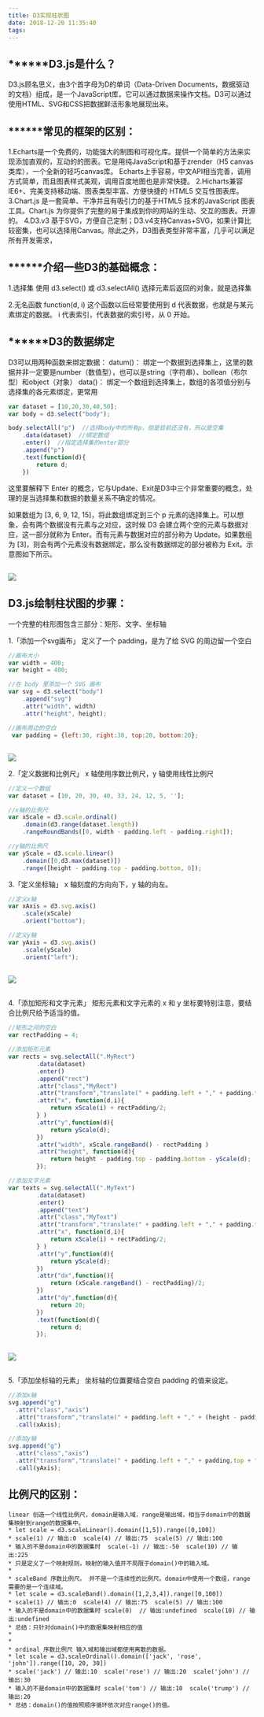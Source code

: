 ```yaml
---
title: D3实现柱状图
date: 2018-12-20 11:35:40
tags:
---
```



## ******D3.js是什么？
   D3.js顾名思义，由3个首字母为D的单词（Data-Driven Documents，数据驱动的文档）组成，是一个JavaScript库，它可以通过数据来操作文档。D3可以通过使用HTML、SVG和CSS把数据鲜活形象地展现出来。
## ******常见的框架的区别：
1.Echarts是一个免费的，功能强大的制图和可视化库。提供一个简单的方法来实现添加直观的，互动的的图表。它是用纯JavaScript和基于zrender（H5 canvas类库），一个全新的轻巧canvas库。 Echarts上手容易，中文API相当完善，调用方式简单，而且图表样式美观，调用百度地图也是非常快捷。
2.Hicharts兼容 IE6+、完美支持移动端、图表类型丰富、方便快捷的 HTML5 交互性图表库。
3.Chart.js 是一套简单、干净并且有吸引力的基于HTML5 技术的JavaScript 图表工具。Chart.js 为你提供了完整的易于集成到你的网站的生动、交互的图表。开源的。
4.D3.v3 基于SVG，方便自己定制；D3.v4支持Canvas+SVG，如果计算比较密集，也可以选择用Canvas。除此之外，D3图表类型非常丰富，几乎可以满足所有开发需求，


## ******介绍一些D3的基础概念：
1.选择集
使用 d3.select() 或 d3.selectAll() 选择元素后返回的对象，就是选择集

2.无名函数
function(d, i) 这个函数以后经常要使用到
d 代表数据，也就是与某元素绑定的数据。
i 代表索引，代表数据的索引号，从 0 开始。
## ******D3的数据绑定
D3可以用两种函数来绑定数据：
datum()： 绑定一个数据到选择集上，这里的数据并非一定要是number（数值型），也可以是string（字符串）、bollean（布尔型）和object（对象）
data()： 绑定一个数组到选择集上，数组的各项值分别与选择集的各元素绑定，更常用
```javascript
var dataset = [10,20,30,40,50];
var body = d3.select("body");

body.selectAll("p")  //选择body中的所有p，但是目前还没有，所以是空集
    .data(dataset)  //绑定数组
    .enter()  //指定选择集的enter部分
    .append("p")
    .text(function(d){
        return d;
    })
```
这里要解释下 Enter 的概念，它与Update、Exit是D3中三个非常重要的概念，处理的是当选择集和数据的数量关系不确定的情况。

如果数组为 [3, 6, 9, 12, 15]，将此数组绑定到三个 p 元素的选择集上。可以想象，会有两个数据没有元素与之对应，这时候 D3 会建立两个空的元素与数据对应，这一部分就称为 Enter。而有元素与数据对应的部分称为 Update。如果数组为 [3]，则会有两个元素没有数据绑定，那么没有数据绑定的部分被称为 Exit。示意图如下所示。
##
![](https://upload-images.jianshu.io/upload_images/4762054-45174e72ed043a8a.png)


## D3.js绘制柱状图的步骤：

一个完整的柱形图包含三部分：矩形、文字、坐标轴



1.「添加一个svg画布」
 定义了一个 padding，是为了给 SVG 的周边留一个空白

```javascript
//画布大小
var width = 400;
var height = 400;

//在 body 里添加一个 SVG 画布
var svg = d3.select("body")
    .append("svg")
    .attr("width", width)
    .attr("height", height);

//画布周边的空白
 var padding = {left:30, right:30, top:20, bottom:20};
```
##
![](https://upload-images.jianshu.io/upload_images/4762054-93e0f16104bc5545.png?imageMogr2/auto-orient/strip%7CimageView2/2/w/984/format/webp)

2.「定义数据和比例尺」
 x 轴使用序数比例尺，y 轴使用线性比例尺
```javascript
//定义一个数组
var dataset = [10, 20, 30, 40, 33, 24, 12, 5, ''];

//x轴的比例尺
var xScale = d3.scale.ordinal()
    .domain(d3.range(dataset.length))
    .rangeRoundBands([0, width - padding.left - padding.right]);

//y轴的比例尺
var yScale = d3.scale.linear()
    .domain([0,d3.max(dataset)])
    .range([height - padding.top - padding.bottom, 0]);
```
3.「定义坐标轴」
x 轴刻度的方向向下，y 轴的向左。
```javascript
//定义x轴
var xAxis = d3.svg.axis()
    .scale(xScale)
    .orient("bottom");

//定义y轴
var yAxis = d3.svg.axis()
    .scale(yScale)
    .orient("left");
```
##
![](https://upload-images.jianshu.io/upload_images/4762054-638001ef464c5cf6.png)
##
4.「添加矩形和文字元素」
矩形元素和文字元素的 x 和 y 坐标要特别注意，要结合比例尺给予适当的值。
```javascript
//矩形之间的空白
var rectPadding = 4;

//添加矩形元素
var rects = svg.selectAll(".MyRect")
        .data(dataset)
        .enter()
        .append("rect")
        .attr("class","MyRect")
        .attr("transform","translate(" + padding.left + "," + padding.top + ")")
        .attr("x", function(d,i){
            return xScale(i) + rectPadding/2;
        } )
        .attr("y",function(d){
            return yScale(d);
        })
        .attr("width", xScale.rangeBand() - rectPadding )
        .attr("height", function(d){
            return height - padding.top - padding.bottom - yScale(d);
        });

//添加文字元素
var texts = svg.selectAll(".MyText")
        .data(dataset)
        .enter()
        .append("text")
        .attr("class","MyText")
        .attr("transform","translate(" + padding.left + "," + padding.top + ")")
        .attr("x", function(d,i){
            return xScale(i) + rectPadding/2;
        } )
        .attr("y",function(d){
            return yScale(d);
        })
        .attr("dx",function(){
            return (xScale.rangeBand() - rectPadding)/2;
        })
        .attr("dy",function(d){
            return 20;
        })
        .text(function(d){
            return d;
        });
```
##
![](https://upload-images.jianshu.io/upload_images/4762054-42d5fac07d1143e8.png)
##
5.「添加坐标轴的元素」
 坐标轴的位置要结合空白 padding 的值来设定。
```javascript
//添加x轴
svg.append("g")
  .attr("class","axis")
  .attr("transform","translate(" + padding.left + "," + (height - padding.bottom) + ")")
  .call(xAxis);

//添加y轴
svg.append("g")
  .attr("class","axis")
  .attr("transform","translate(" + padding.left + "," + padding.top + ")")
  .call(yAxis);
```

## 比例尺的区别：
	linear 创造一个线性比例尺，domain是输入域，range是输出域，相当于domain中的数据集映射到range的数据集中。
    * let scale = d3.scaleLinear().domain([1,5]).range([0,100])
    * scale(1) // 输出:0  scale(4) // 输出:75  scale(5) // 输出:100
    * 输入的不是domain中的数据集时  scale(-1) // 输出:-50  scale(10) // 输出:225
    * 只是定义了一个映射规则，映射的输入值并不局限于domain()中的输入域。
    *
    * scaleBand 序数比例尺。 并不是一个连续性的比例尺。domain中使用一个数组，range需要的是一个连续域。
    * let scale = d3.scaleBand().domain([1,2,3,4]).range([0,100])
    * scale(1) // 输出:0  scale(4) // 输出:75  scale(5) // 输出:100
    * 输入的不是domain中的数据集时 scale(0)  // 输出:undefined  scale(10) // 输出:undefined
    * 总结：只针对domain()中的数据集映射相应的值
    *
    *
    * ordinal 序数比例尺 输入域和输出域都使用离散的数据。
    * let scale = d3.scaleOrdinal().domain(['jack', 'rose', 'john']).range([10, 20, 30])
    * scale('jack') // 输出:10  scale('rose') // 输出:20  scale('john') // 输出:30
    * 输入的不是domain中的数据集时 scale('tom') // 输出:10  scale('trump') // 输出:20
    * 总结：domain()的值按照顺序循环依次对应range()的值。

